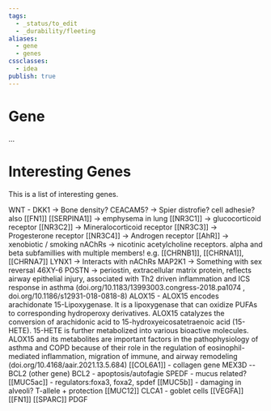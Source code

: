 ```yaml
---
tags:
  - _status/to_edit
  - _durability/fleeting
aliases:
  - gene
  - genes
cssclasses:
  - idea
publish: true
---
```

# Gene
...

# Interesting Genes
This is a list of interesting genes.

WNT - DKK1 -> Bone density?
CEACAM5? -> Spier distrofie? cell adhesie? also [[FN1]]
[[SERPINA1]] -> emphysema in lung
[[NR3C1]] -> glucocorticoid receptor
[[NR3C2]] -> Mineralocorticoid receptor
[[NR3C3]] -> Progesterone receptor
[[NR3C4]] -> Androgen receptor
[[AhR]] -> xenobiotic / smoking
nAChRs -> nicotinic acetylcholine receptors. alpha and beta subfamillies with multiple members! e.g. [[CHRNB1]], [[CHRNA1]], [[CHRNA7]]
LYNX1 -> Interacts with nAChRs
MAP2K1 -> Something with sex reversal 46XY-6
POSTN -> periostin, extracellular matrix protein, reflects airway epithelial injury, associated with Th2 driven inflammation and ICS response in asthma (doi.org/10.1183/13993003.congress-2018.pa1074 , doi.org/10.1186/s12931-018-0818-8)
ALOX15 - ALOX15 encodes arachidonate 15-Lipoxygenase. It is a lipoxygenase that can oxidize PUFAs to corresponding hydroperoxy derivatives. ALOX15 catalyzes the conversion of arachidonic acid to 15-hydroxyeicosatetraenoic acid (15-HETE). 15-HETE is further metabolized into various bioactive molecules. ALOX15 and its metabolites are important factors in the pathophysiology of asthma and COPD because of their role in the regulation of eosinophil-mediated inflammation, migration of immune, and airway remodeling (doi.org/10.4168/aair.2021.13.5.684)
[[COL6A1]] - collagen gene
MEX3D -- BCL2 (other gene)
BCL2 - apoptosis/autofagie
SPEDF - mucus related?
[[MUC5ac]] - regulators:foxa3, foxa2, spdef
[[MUC5b]] - damaging in alveoli? T-allele + protection
[[MUC12]]
CLCA1 - goblet cells
[[VEGFA]]
[[FN1]]
[[SPARC]]
PDGF
